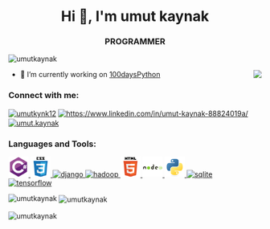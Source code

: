<h1 align="center">Hi 👋, I'm umut kaynak</h1>
<h3 align="center">PROGRAMMER</h3>

<p align="left"> <img src="https://komarev.com/ghpvc/?username=umutkaynak&label=Profile%20views&color=0e75b6&style=flat" alt="umutkaynak" /> </p>

<img src="https://media.giphy.com/media/v1.Y2lkPTc5MGI3NjExNTk1ZjkzYTFjN2ExNWUwNDc2YjQ1Y2IyZTU0ODQzMTc0YjE1MmQ3MCZjdD1n/2IudUHdI075HL02Pkk/giphy.gif"  align="right"  widht="800" height="200">


- 🔭 I’m currently working on [100daysPython](https://github.com/umutkaynak/100DaysPython)

<h3 align="left">Connect with me:</h3>
<p align="left">
<a href="https://twitter.com/umutkynk12" target="blank"><img align="center" src="https://raw.githubusercontent.com/rahuldkjain/github-profile-readme-generator/master/src/images/icons/Social/twitter.svg" alt="umutkynk12" height="30" width="40" /></a>
<a href="https://linkedin.com/in/https://www.linkedin.com/in/umut-kaynak-88824019a/" target="blank"><img align="center" src="https://raw.githubusercontent.com/rahuldkjain/github-profile-readme-generator/master/src/images/icons/Social/linked-in-alt.svg" alt="https://www.linkedin.com/in/umut-kaynak-88824019a/" height="30" width="40" /></a>
<a href="https://instagram.com/umut.kaynak" target="blank"><img align="center" src="https://raw.githubusercontent.com/rahuldkjain/github-profile-readme-generator/master/src/images/icons/Social/instagram.svg" alt="umut.kaynak" height="30" width="40" /></a>
</p>

<h3 align="left">Languages and Tools:</h3>
<p align="left"> <a href="https://www.w3schools.com/cs/" target="_blank" rel="noreferrer"> <img src="https://raw.githubusercontent.com/devicons/devicon/master/icons/csharp/csharp-original.svg" alt="csharp" width="40" height="40"/> </a> <a href="https://www.w3schools.com/css/" target="_blank" rel="noreferrer"> <img src="https://raw.githubusercontent.com/devicons/devicon/master/icons/css3/css3-original-wordmark.svg" alt="css3" width="40" height="40"/> </a> <a href="https://www.djangoproject.com/" target="_blank" rel="noreferrer"> <img src="https://cdn.worldvectorlogo.com/logos/django.svg" alt="django" width="40" height="40"/> </a> <a href="https://hadoop.apache.org/" target="_blank" rel="noreferrer"> <img src="https://www.vectorlogo.zone/logos/apache_hadoop/apache_hadoop-icon.svg" alt="hadoop" width="40" height="40"/> </a> <a href="https://www.w3.org/html/" target="_blank" rel="noreferrer"> <img src="https://raw.githubusercontent.com/devicons/devicon/master/icons/html5/html5-original-wordmark.svg" alt="html5" width="40" height="40"/> </a> <a href="https://nodejs.org" target="_blank" rel="noreferrer"> <img src="https://raw.githubusercontent.com/devicons/devicon/master/icons/nodejs/nodejs-original-wordmark.svg" alt="nodejs" width="40" height="40"/> </a> <a href="https://www.python.org" target="_blank" rel="noreferrer"> <img src="https://raw.githubusercontent.com/devicons/devicon/master/icons/python/python-original.svg" alt="python" width="40" height="40"/> </a> <a href="https://www.sqlite.org/" target="_blank" rel="noreferrer"> <img src="https://www.vectorlogo.zone/logos/sqlite/sqlite-icon.svg" alt="sqlite" width="40" height="40"/> </a> <a href="https://www.tensorflow.org" target="_blank" rel="noreferrer"> <img src="https://www.vectorlogo.zone/logos/tensorflow/tensorflow-icon.svg" alt="tensorflow" width="40" height="40"/> </a> </p>

<p><img align="left" src="https://github-readme-stats.vercel.app/api/top-langs?username=umutkaynak&show_icons=true&locale=en&layout=compact" alt="umutkaynak" /></p>

<p>&nbsp;<img align="center" src="https://github-readme-stats.vercel.app/api?username=umutkaynak&show_icons=true&locale=en" alt="umutkaynak" /></p>

<p><img align="center" src="https://github-readme-streak-stats.herokuapp.com/?user=umutkaynak&" alt="umutkaynak" /></p>
